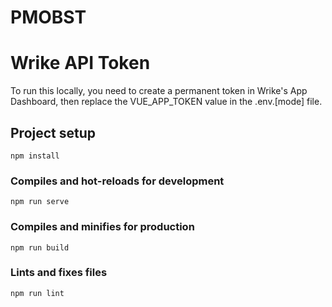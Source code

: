 # PMOBST

# Wrike API Token
To run this locally, you need to create a permanent token in Wrike's App Dashboard, then replace the VUE_APP_TOKEN value in the .env.[mode] file.

## Project setup
```
npm install
```

### Compiles and hot-reloads for development
```
npm run serve
```

### Compiles and minifies for production
```
npm run build
```

### Lints and fixes files
```
npm run lint
```
